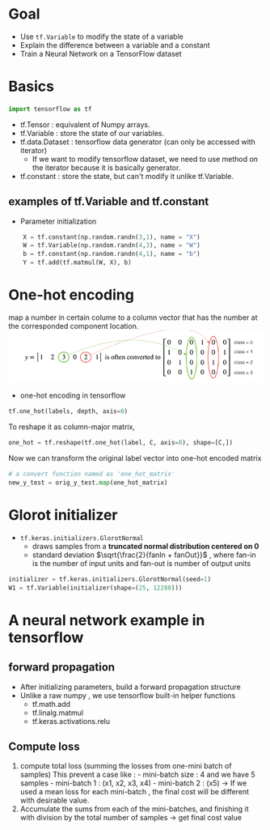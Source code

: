 
# Goal

- Use `tf.Variable` to modify the state of a variable
- Explain the difference between a variable and a constant
- Train a Neural Network on a TensorFlow dataset


# Basics
```python
import tensorflow as tf
```

- tf.Tensor : equivalent of Numpy arrays.
- tf.Variable : store the state of our variables.
- tf.data.Dataset : tensorflow data generator (can only be accessed with iterator)
	- If we want to modify tensorflow dataset, we need to use method on the iterator because it is basically generator.
- tf.constant : store the state, but can't modify it unlike tf.Variable.

## examples of tf.Variable and tf.constant

- Parameter initialization
```python
    X = tf.constant(np.random.randn(3,1), name = "X")
    W = tf.Variable(np.random.randn(4,3), name = "W")
    b = tf.constant(np.random.randn(4,1), name = "b")
    Y = tf.add(tf.matmul(W, X), b)

```



# One-hot encoding
map a number in certain colume to a column vector that has the number at the corresponded component location.
![](../../../../images/Pasted%20image%2020240210175759.png) 

- one-hot encoding in tensorflow
```python
tf.one_hot(labels, depth, axis=0)
```
To reshape it as column-major matrix,
```python
one_hot = tf.reshape(tf.one_hot(label, C, axis=0), shape=[C,])
```

Now we can transform the original label vector into one-hot encoded matrix
```python
# a convert function named as 'one_hot_matrix'
new_y_test = orig_y_test.map(one_hot_matrix)
```

# Glorot initializer

- `tf.keras.initializers.GlorotNormal`
	- draws samples from a **truncated normal distribution centered on 0**
	- standard deviation $\sqrt{\frac{2}{fanIn + fanOut}}$
		, where fan-in is the number of input units and fan-out is number of output units

```python
initializer = tf.keras.initializers.GlorotNormal(seed=1) 
W1 = tf.Variable(initializer(shape=(25, 12288)))
```



# A neural network example in tensorflow

## forward propagation

- After initializing parameters, build a forward propagation structure
- Unlike a raw numpy , we use tensorflow built-in helper functions
	- tf.math.add
	- tf.linalg.matmul
	- tf.keras.activations.relu
## Compute loss
1. compute total loss (summing the losses from one-mini batch of samples)
	This prevent a case like :
		- mini-batch size : 4 and  we have 5 samples
		- mini-batch 1 : (x1, x2, x3, x4)
		- mini-batch 2 : (x5)
	-> If we used a mean loss for each mini-batch , the final cost will be different with desirable value.
1. Accumulate the sums from each of the mini-batches, and finishing it with division by the total number of samples -> get final cost value 